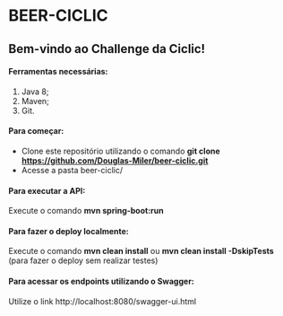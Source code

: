 # BEER-CICLIC

## Bem-vindo ao Challenge da Ciclic!

#### Ferramentas necessárias:
  1. Java 8;
  2. Maven;
  3. Git.

#### Para começar:
  - Clone este repositório utilizando o comando __git clone https://github.com/Douglas-Miler/beer-ciclic.git__
  - Acesse a pasta beer-ciclic/
  
#### Para executar a API:
  Execute o comando __mvn spring-boot:run__
  
#### Para fazer o deploy localmente:
  Execute o comando __mvn clean install__ ou __mvn clean install -DskipTests__ (para fazer o deploy sem realizar testes)
  
#### Para acessar os endpoints utilizando o Swagger:
  Utilize o link http://localhost:8080/swagger-ui.html
